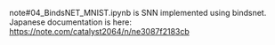 note#04_BindsNET_MNIST.ipynb is SNN implemented using bindsnet.
Japanese documentation is here: https://note.com/catalyst2064/n/ne3087f2183cb
